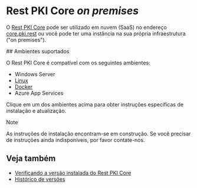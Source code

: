 ﻿# Rest PKI Core *on premises*

O [Rest PKI Core](../index.md) pode ser utilizado em nuvem (SaaS) no endereço [core.pki.rest](https://core.pki.rest/) ou você pode ter uma instância na sua própria
infraestrutura ("on premises").

<a name="platforms" />
## Ambientes suportados

O Rest PKI Core é compatível com os seguintes ambientes:

* Windows Server
* [Linux](linux/index.md)
* [Docker](docker.md)
* Azure App Services

Clique em um dos ambientes acima para obter instruções específicas de instalação e atualização.

> [!NOTE]
> As instruções de instalação encontram-se em construção. Se você precisar de instruções ainda indisponíveis, por favor contate-nos.

## Veja também

* [Verificando a versão instalada do Rest PKI Core](check-version.md)
* [Histórico de versões](../changelog.md)
